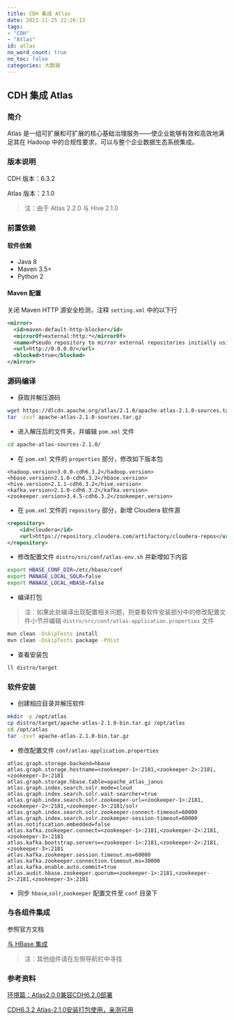 ```yaml
---
title: CDH 集成 Atlas
date: 2021-11-25 22:26:13
tags:
- "CDH"
- "Atlas"
id: atlas
no_word_count: true
no_toc: false
categories: 大数据
---
```


## CDH 集成 Atlas 

### 简介

Atlas 是一组可扩展和可扩展的核心基础治理服务——使企业能够有效和高效地满足其在 Hadoop 中的合规性要求，可以与整个企业数据生态系统集成。

### 版本说明

CDH 版本：6.3.2

Atlas 版本：2.1.0

> 注：由于 Atlas 2.2.0 与 Hive 2.1.0 

### 前置依赖

#### 软件依赖

- Java 8
- Maven 3.5+
- Python 2

#### Maven 配置

关闭 Maven HTTP 源安全检测，注释 `setting.xml` 中的以下行

```xml
<mirror>
  <id>maven-default-http-blocker</id>
  <mirrorOf>external:http:*</mirrorOf>
  <name>Pseudo repository to mirror external repositories initially using HTTP.</name>
  <url>http://0.0.0.0/</url>
  <blocked>true</blocked>
</mirror>
```

### 源码编译

- 获取并解压源码

```bash
wget https://dlcdn.apache.org/atlas/2.1.0/apache-atlas-2.1.0-sources.tar.gz --no-check-certificate
tar -zxvf apache-atlas-2.1.0-sources.tar.gz
```

- 进入解压后的文件夹，并编辑 `pom.xml` 文件

```bash
cd apache-atlas-sources-2.1.0/
```

- 在 `pom.xml` 文件的 `properties` 部分，修改如下版本包

```text
<hadoop.version>3.0.0-cdh6.3.2</hadoop.version>
<hbase.version>2.1.0-cdh6.3.2</hbase.version>
<hive.version>2.1.1-cdh6.3.2</hive.version>
<kafka.version>2.1.0-cdh6.3.2</kafka.version>
<zookeeper.version>3.4.5-cdh6.3.2</zookeeper.version>
```

- 在 `pom.xml` 文件的 `repository` 部分，新增 Cloudera 软件源

```xml
<repository>
    <id>cloudera</id>
    <url>https://repository.cloudera.com/artifactory/cloudera-repos</url>
</repository>
```

- 修改配置文件 `distro/src/conf/atlas-env.sh` 并新增如下内容

```bash
export HBASE_CONF_DIR=/etc/hbase/conf
export MANAGE_LOCAL_SOLR=false
export MANAGE_LOCAL_HBASE=false
```

- 编译打包

> 注：如果此处编译出现配置相关问题，则查看软件安装部分中的修改配置文件小节并编辑 `distro/src/conf/atlas-application.properties` 文件

```bash
mvn clean -DskipTests install
mvn clean -DskipTests package -Pdist
```

- 查看安装包

```bash
ll distro/target
```

### 软件安装

- 创建相应目录并解压软件

```bash
mkdir -p /opt/atlas
cp distro/target/apache-atlas-2.1.0-bin.tar.gz /opt/atlas
cd /opt/atlas
tar -zxvf apache-atlas-2.1.0-bin.tar.gz
```

- 修改配置文件 `conf/atlas-application.properties`

```text
atlas.graph.storage.backend=hbase
atlas.graph.storage.hostname=<zookeeper-1>:2181,<zookeeper-2>:2181,<zookeeper-3>:2181
atlas.graph.storage.hbase.table=apache_atlas_janus
atlas.graph.index.search.solr.mode=cloud
atlas.graph.index.search.solr.wait-searcher=true
atlas.graph.index.search.solr.zookeeper-url=<zookeeper-1>:2181,<zookeeper-2>:2181,<zookeeper-3>:2181/solr
atlas.graph.index.search.solr.zookeeper-connect-timeout=60000
atlas.graph.index.search.solr.zookeeper-session-timeout=60000
atlas.notification.embedded=false
atlas.kafka.zookeeper.connect=<zookeeper-1>:2181,<zookeeper-2>:2181,<zookeeper-3>:2181
atlas.kafka.bootstrap.servers=<zookeeper-1>:2181,<zookeeper-2>:2181,<zookeeper-3>:2181
atlas.kafka.zookeeper.session.timeout.ms=60000
atlas.kafka.zookeeper.connection.timeout.ms=30000
atlas.kafka.enable.auto.commit=true
atlas.audit.hbase.zookeeper.quorum=<zookeeper-1>:2181,<zookeeper-2>:2181,<zookeeper-3>:2181
```

- 同步 `hbase`,`solr`,`zookeeper` 配置文件至 `conf` 目录下

### 与各组件集成

参照官方文档

[与 HBase 集成](http://atlas.apache.org/#/HookHBase)

> 注：其他组件请在左侧导航栏中寻找

### 参考资料

[环境篇：Atlas2.0.0兼容CDH6.2.0部署](https://www.cnblogs.com/ttzzyy/p/12853572.html)

[CDH6.3.2 Atlas-2.1.0安装打包使用，亲测可用](https://blog.csdn.net/qq_38822927/article/details/120309256)
